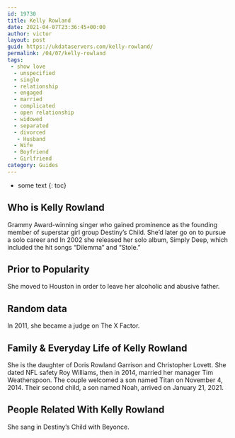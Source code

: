 ```yaml
---
id: 19730
title: Kelly Rowland
date: 2021-04-07T23:36:45+00:00
author: victor
layout: post
guid: https://ukdataservers.com/kelly-rowland/
permalink: /04/07/kelly-rowland
tags:
 - show love
  - unspecified
  - single
  - relationship
  - engaged
  - married
  - complicated
  - open relationship
  - widowed
  - separated
  - divorced
   - Husband
  - Wife
  - Boyfriend
  - Girlfriend
category: Guides
---
```


* some text
{: toc}


## Who is Kelly Rowland



Grammy Award-winning singer who gained prominence as the founding member of superstar girl group Destiny&#8217;s Child. She&#8217;d later go on to pursue a solo career and In 2002 she released her solo album, Simply Deep, which included the hit songs &#8220;Dilemma&#8221; and &#8220;Stole.&#8221;

                
                
                
## Prior to Popularity



She moved to Houston in order to leave her alcoholic and abusive father. 

                
                
                
## Random data



In 2011, she became a judge on The X Factor. 

                
                
                
## Family & Everyday Life of Kelly Rowland



She is the daughter of Doris Rowland Garrison and Christopher Lovett. She dated NFL safety Roy Williams, then in 2014, married her manager Tim Weatherspoon. The couple welcomed a son named Titan on November 4, 2014. Their second child, a son named Noah, arrived on January 21, 2021.

                
                
                
## People Related With Kelly Rowland



She sang in Destiny&#8217;s Child with Beyonce. 

                
              
            
          
          
          